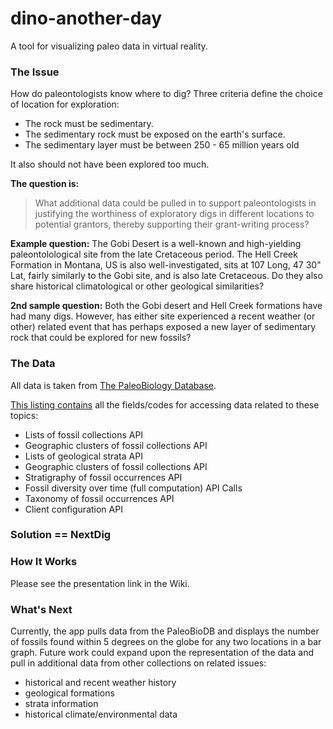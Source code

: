 # dino-another-day
A tool for visualizing paleo data in virtual reality.

### The Issue
How do paleontologists know where to dig? Three criteria define the choice of location for exploration:
- The rock must be sedimentary.
- The sedimentary rock must be exposed on the earth's surface.
- The sedimentary layer must be between 250 - 65 million years old

It also should not have been explored too much.

**The question is:**

>What additional data could be pulled in 
>to support paleontologists in justifying 
>the worthiness of exploratory digs in different locations
>to potential grantors,
>thereby supporting their grant-writing process? 

**Example question:** The Gobi Desert is a well-known and high-yielding paleontolological site from the late Cretaceous period. The Hell Creek Formation in Montana, US is also well-investigated, sits at 107 Long, 47 30" Lat, fairly similarly to the Gobi site, and is also late Cretaceous. Do they also share historical climatological or other geological similarities?

**2nd sample question:** Both the Gobi desert and Hell Creek formations have had many digs. However, has either site experienced a recent weather (or other) related event that has perhaps exposed a new layer of sedimentary rock that could be explored for new fossils?

### The Data

All data is taken from [The PaleoBiology Database](https://paleobiodb.org/#/).

[This listing contains](https://docs.google.com/spreadsheets/d/1W6PcwoVrNzrrpLN2OESVnD8dbAFxIDg5xjrhO_9ZR0M/edit?usp=sharing) all the fields/codes for accessing data related to these topics:
* Lists of fossil collections API
* Geographic clusters of fossil collections API
* Lists of geological strata API
* Geographic clusters of fossil collections API
* Stratigraphy of fossil occurrences API
* Fossil diversity over time (full computation) API Calls
* Taxonomy of fossil occurrences API
* Client configuration API

### Solution == NextDig

### How It Works

Please see the presentation link in the Wiki.

### What's Next

Currently, the app pulls data from the PaleoBioDB and displays the number of fossils found within 5 degrees on the globe for any two locations in a bar graph. Future work could expand upon the representation of the data and pull in additional data from other collections on related issues:

* historical and recent weather history
* geological formations
* strata information
* historical climate/environmental data
